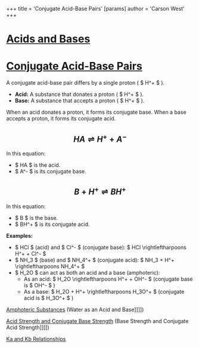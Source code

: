 +++
 title = 'Conjugate Acid-Base Pairs'
[params]
	author = 'Carson West'
+++
# [Acids and Bases](./../acids-and-bases/)
# [Conjugate Acid-Base Pairs](./../conjugate-acid-base-pairs/)

A conjugate acid-base pair differs by a single proton ( $ H^+ $ ).

* **Acid:**  A substance that donates a proton ( $ H^+ $ ).
* **Base:** A substance that accepts a proton ( $ H^+ $ ).

When an acid donates a proton, it forms its conjugate base.  When a base accepts a proton, it forms its conjugate acid.

##  $$ HA \rightleftharpoons H^+ + A^- $$  
In this equation:

*  $ HA $  is the acid.
*  $ A^- $  is its conjugate base.

##  $$ B + H^+ \rightleftharpoons BH^+ $$  
In this equation:

*  $ B $  is the base.
*  $ BH^+ $  is its conjugate acid.


**Examples:**

*  $ HCl $  (acid) and  $ Cl^- $  (conjugate base):   $ HCl \rightleftharpoons H^+ + Cl^- $ 
*  $ NH_3 $  (base) and  $ NH_4^+ $  (conjugate acid):  $ NH_3 + H^+ \rightleftharpoons NH_4^+ $ 
*  $ H_2O $  can act as both an acid and a base (amphoteric):
    * As an acid:  $ H_2O \rightleftharpoons H^+ + OH^- $   (conjugate base is  $ OH^- $ )
    * As a base:  $ H_2O + H^+ \rightleftharpoons H_3O^+ $  (conjugate acid is  $ H_3O^+ $ )


[Amphoteric Substances](./../amphoteric-substances/)  (Water as an Acid and Base]]]])

[Acid Strength and Conjugate Base Strength](./../acid-strength-and-conjugate-base-strength/)  (Base Strength and Conjugate Acid Strength]]]])

[Ka and Kb Relationships](./../ka-and-kb-relationships/)
